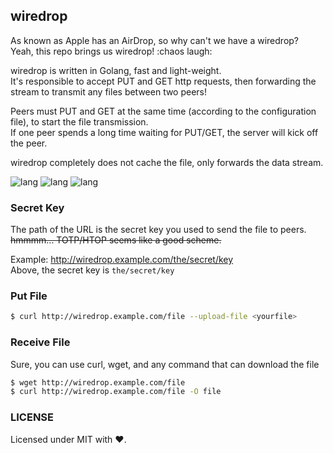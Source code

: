 ## wiredrop

As known as Apple has an AirDrop, so why can't we have a wiredrop?  
Yeah, this repo brings us wiredrop! :chaos laugh:

wiredrop is written in Golang, fast and light-weight.  
It's responsible to accept PUT and GET http requests, then forwarding the stream to transmit any files between two peers!

Peers must PUT and GET at the same time (according to the configuration file), to start the file transmission.  
If one peer spends a long time waiting for PUT/GET, the server will kick off the peer. 

wiredrop completely does not cache the file, only forwards the data stream.

![lang](https://img.shields.io/static/v1?label=golang&message=1.18&color=blue)
![lang](https://img.shields.io/static/v1?label=LICENSE&message=MIT&color=blue)
![lang](https://img.shields.io/static/v1?label=wiredrop&message=1.0&color=pink)

### Secret Key
The path of the URL is the secret key you used to send the file to peers.  
~~hmmmm... TOTP/HTOP seems like a good scheme.~~

Example: http://wiredrop.example.com/the/secret/key  
Above, the secret key is `the/secret/key`

### Put File
```bash
$ curl http://wiredrop.example.com/file --upload-file <yourfile>
```

### Receive File

Sure, you can use curl, wget, and any command that can download the file
```bash
$ wget http://wiredrop.example.com/file
$ curl http://wiredrop.example.com/file -O file
```

### LICENSE
Licensed under MIT with ❤.
